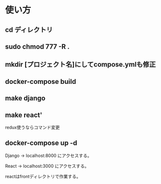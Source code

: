 # 使い方
## cd ディレクトリ
## sudo chmod 777 -R .
## mkdir [プロジェクト名]にしてcompose.ymlも修正
## docker-compose build
## make django
## make react'
redux使うならコマンド変更
## docker-compose up -d

Django -> localhost:8000 にアクセスする。

React -> localhost:3000 にアクセスする。

reactはfrontディレクトリで作業する。
